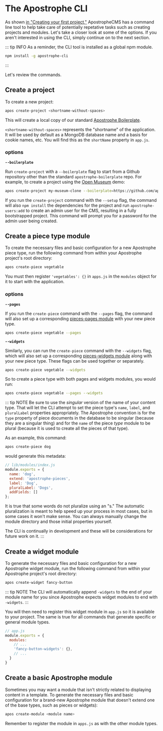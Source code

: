 # The Apostrophe CLI

As shown [in "Creating your first project,"](creating-your-first-project.md) ApostropheCMS
has a command line tool to help take care of potentially repetative tasks such
as creating projects and modules. Let's take a closer look at some of the
options. If you aren't interested in using the CLI, simply continue on to the
next section.

::: tip INFO
As a reminder, the CLI tool is installed as a global npm module.

```bash
npm install -g apostrophe-cli
```
:::

Let's review the commands.

## Create a project

To create a new project:
```bash
apos create-project <shortname-without-spaces>
```

This will create a local copy of our standard
[Apostrophe Boilerplate](https://github.com/apostrophecms/apostrophe-boilerplate).

`<shortname-without-spaces>` represents the "shortname" of the application. It
will be used by default as a MongoDB database name and a basis for cookie names,
 etc. You will find this as the `shortName` property in `app.js`.

### options

**`--boilerplate`**

Run `create-project` with a `--boilerplate` flag to start from a Github
repository other than the standard `apostrophe-boilerplate` repo. For example,
to create a project using the
[Open Museum](https://github.com/apostrophecms/apostrophe-open-museum) demo:

```bash
apos create-project my-museum-clone --boilerplate=https://github.com/apostrophecms/apostrophe-open-museum.git
```

If you run the `create-project` command with the `--setup` flag, the command
will also `npm install` the dependencies for the project and run
`apostrophe-users:add` to create an admin user for the CMS, resulting in a fully
 bootstrapped project. This command will prompt you for a password for the admin
  user being created.

## Create a piece type module
To create the necessary files and basic configuration for a new Apostrophe piece
type, run the following command from within your Apostrophe project's root
directory:

```bash
apos create-piece vegetable
```

You must then register `'vegetables': {}` in `apps.js` in the `modules`
object for it to start with the application.

### options

**`--pages`**

If you run the `create-piece` command with the `--pages` flag, the command will
also set up a corresponding [pieces-pages module](/core-concepts/reusable-content-pieces/browsing-directory-of-pieces) with your new piece type.

```bash
apos create-piece vegetable --pages
```

**`--widgets`**

Similarly, you can run the `create-piece` command with the `--widgets` flag,
which will also set up a corresponding [pieces-widgets module](/core-concepts/reusable-content-pieces/displaying-pieces-with-widgets.html#displaying-pieces-with-widgets) along with your new
piece type. These flags can be used together or separately.

```bash
apos create-piece vegetable --widgets
```

So to create a piece type with both pages and widgets modules, you would run:

```bash
apos create-piece vegetable --pages --widgets
```


::: tip NOTE
Be sure to use the *singular* version of the name of your content type. That
will let the CLI attempt to set the piece type's `name`, `label`, and
`pluralLabel` properties appropriately. The Apostrophe convention is for the
`type` property of piece documents in the database to be singular (because they
are a singular thing) and for the `name` of the piece *type* module to be plural
(because it is used to create all the pieces of that type).

As an example, this command:
```bash
apos create-piece dog
```
would generate this metadata:
```javascript
// lib/modules/index.js
module.exports = {
  name: 'dog',
  extend: 'apostrophe-pieces',
  label: 'Dog',
  pluralLabel: 'Dogs',
  addFields: []
};
```

It is true that some words do not pluralize using an "s." The automatic
pluralization is meant to help speed up your process in most cases, but in
some cases it won't make sense. You can always manually change the module
directory and those initial properties yourself.

The CLI is continually in development and these will be considerations for
future work on it.
:::

## Create a widget module
To generate the necessary files and basic configuration for a new Apostrophe
widget module, run the following command from within your Apostrophe project's
root directory:

```bash
apos create-widget fancy-button
```

::: tip NOTE
The CLI will automatically append `-widgets` to the end of your module name for
you since Apostrophe expects widget modules to end with `-widgets`.
:::

You will then need to register this widget module in `app.js` so it is
available to your project. The same is true for all commands that generate
specific or general module types.

```javascript
// app.js
module.exports = {
  modules:
    // ...
    'fancy-button-widgets': {},
    // ...
  }
}
```

## Create a basic Apostrophe module
Sometimes you may want a module that isn't strictly related to displaying
content in a template. To generate the necessary files and basic configuration
for a brand-new Apostrophe module that doesn't extend one of the base types,
such as pieces or widgets):
```bash
apos create-module <module name>
```

Remember to register the module in `apps.js` as with the other module types.
